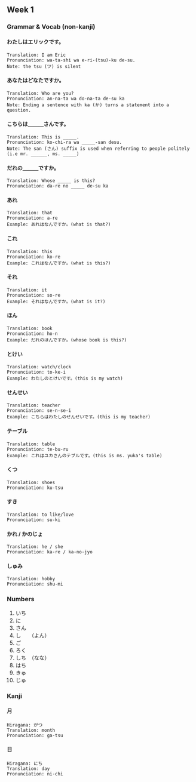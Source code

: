 ## Week 1

### Grammar & Vocab (non-kanji)

#### わたしはエリックです。
```
Translation: I am Eric
Pronunciation: wa-ta-shi wa e-ri-(tsu)-ku de-su.
Note: the tsu (ツ) is silent
```

#### あなたはどなたですか。
```
Translation: Who are you?
Pronunciation: an-na-ta wa do-na-ta de-su ka
Note: Ending a sentence with ka (か) turns a statement into a question.
```

#### こちらは＿＿＿さんです。
```
Translation: This is _____.
Pronunciation: ko-chi-ra wa _____-san desu.
Note: The san (さん) suffix is used when referring to people politely (i.e mr. ______, ms. _____)
```

#### だれの＿＿＿ですか。
```
Translation: Whose _____ is this?
Pronunciation: da-re no _____ de-su ka
```

#### あれ
```
Translation: that
Pronunciation: a-re
Example: あれはなんですか。(what is that?)
```

#### これ
```
Translation: this
Pronunciation: ko-re
Example: これはなんですか。(what is this?)
```

#### それ
```
Translation: it
Pronunciation: so-re
Example: それはなんですか。(what is it?)
```

#### ほん
```
Translation: book
Pronunciation: ho-n
Example: だれのほんですか。(whose book is this?)
```

#### とけい
```
Translation: watch/clock
Pronunciation: to-ke-i
Example: わたしのとけいです。(this is my watch)
```


#### せんせい
```
Translation: teacher
Pronunciation: se-n-se-i
Example: こちらはわたしのせんせいです。(this is my teacher)
```

#### テーブル
```
Translation: table
Pronunciation: te-bu-ru
Example: これはユカさんのテブルです。(this is ms. yuka's table)
```

#### くつ
```
Translation: shoes
Pronunciation: ku-tsu
```

#### すき
```
Translation: to like/love
Pronunciation: su-ki
```

#### かれ / かのじょ
```
Translation: he / she
Pronunciation: ka-re / ka-no-jyo
```

#### しゅみ
```
Translation: hobby
Pronunciation: shu-mi
```

### Numbers

1) いち
2) に
3) さん
4) し　　（よん）
5) ご
6) ろく
7) しち　（なな）
8) はち
9) きゅ
10) じゅ

### Kanji

#### 月
```
Hiragana: がつ
Translation: month
Pronunciation: ga-tsu
```

#### 日
```
Hiragana: にち
Translation: day
Pronunciation: ni-chi
```
